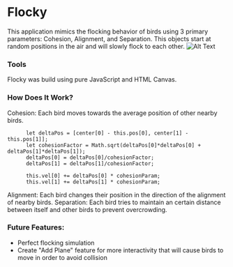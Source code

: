 # Flocky

This application mimics the flocking behavior of birds using 3 primary parameters: Cohesion, Alignment, and Separation. This objects start at random positions in the air and will slowly flock to each other. 
![Alt Text](https://s3-us-west-1.amazonaws.com/flocky-gifs/Flocky.gif)

### Tools
Flocky was build using pure JavaScript and HTML Canvas.

### How Does It Work? 
Cohesion: Each bird moves towards the average position of other nearby birds.
```
      let deltaPos = [center[0] - this.pos[0], center[1] - this.pos[1]];
      let cohesionFactor = Math.sqrt(deltaPos[0]*deltaPos[0] + deltaPos[1]*deltaPos[1]);
      deltaPos[0] = deltaPos[0]/cohesionFactor;
      deltaPos[1] = deltaPos[1]/cohesionFactor;

      this.vel[0] += deltaPos[0] * cohesionParam;
      this.vel[1] += deltaPos[1] * cohesionParam;
```
     
Alignment: Each bird changes their position in the direction of the alignment of nearby birds.
Separation: Each bird tries to maintain an certain distance between itself and other birds to prevent overcrowding.

### Future Features:
- Perfect flocking simulation
- Create "Add Plane" feature for more interactivity that will cause birds to move in order to avoid collision
